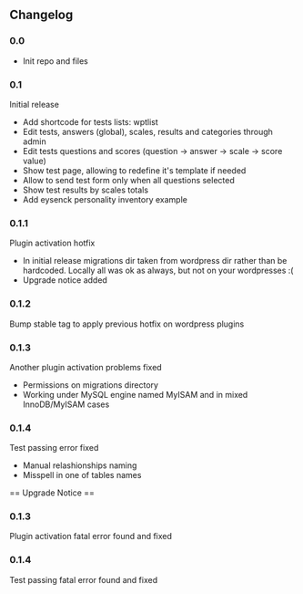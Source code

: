 
## Changelog ##


### 0.0 ###
* Init repo and files


### 0.1 ###
Initial release

* Add shortcode for tests lists: wptlist
* Edit tests, answers (global), scales, results and categories through admin
* Edit tests questions and scores (question -> answer -> scale -> score value)
* Show test page, allowing to redefine it's template if needed
* Allow to send test form only when all questions selected
* Show test results by scales totals
* Add eysenck personality inventory example


### 0.1.1 ###
Plugin activation hotfix

* In initial release migrations dir taken from wordpress dir rather than be hardcoded.
Locally all was ok as always, but not on your wordpresses :(
* Upgrade notice added

### 0.1.2 ###
Bump stable tag to apply previous hotfix on wordpress plugins

### 0.1.3 ###
Another plugin activation problems fixed

* Permissions on migrations directory
* Working under MySQL engine named MyISAM and in mixed InnoDB/MyISAM cases

### 0.1.4 ###
Test passing error fixed

* Manual relashionships naming
* Misspell in one of tables names


== Upgrade Notice ==

### 0.1.3 ###
Plugin activation fatal error found and fixed

### 0.1.4 ###
Test passing fatal error found and fixed

